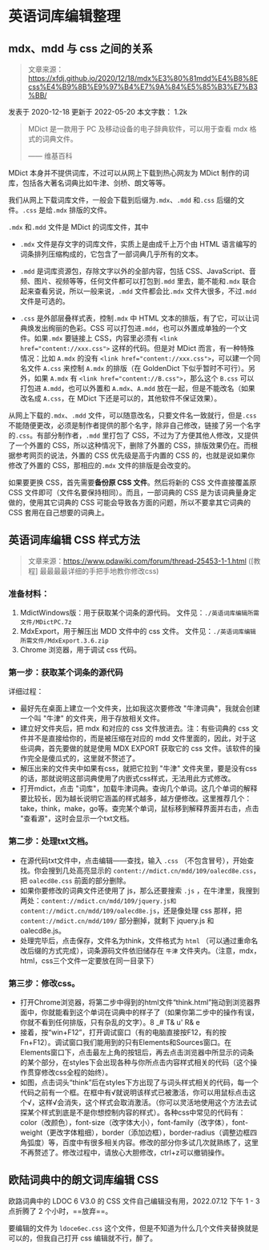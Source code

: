 # 英语词库编辑整理

## mdx、mdd 与 css 之间的关系

> 文章来源：https://xfdj.github.io/2020/12/18/mdx%E3%80%81mdd%E4%B8%8Ecss%E4%B9%8B%E9%97%B4%E7%9A%84%E5%85%B3%E7%B3%BB/

 发表于 2020-12-18 更新于 2022-05-20 本文字数： 1.2k 

> MDict 是一款用于 PC 及移动设备的电子辞典软件，可以用于查看 mdx 格式的词典文件。
>
> —— 维基百科

MDict 本身并不提供词库，不过可以从网上下载到热心网友为 MDict 制作的词库，包括各大著名词典比如牛津、剑桥、朗文等等。

我们从网上下载词库文件，一般会下载到后缀为`.mdx`、`.mdd` 和`.css` 后缀的文件。`.css` 是给`.mdx` 排版的文件。

`.mdx` 和`.mdd` 文件是 MDict 的词库文件，其中

- `.mdx` 文件是存文字的词库文件，实质上是由成千上万个由 HTML 语言编写的词条排列压缩构成的，它包含了一部词典几乎所有的文本。
- `.mdd` 是词库资源包，存除文字以外的全部内容，包括 CSS、JavaScript、音频、图片、视频等等，任何文件都可以打包到`.mdd` 里去，能不能和`.mdx` 联合起来查看另说，所以一般来说，`.mdd` 文件都会比`.mdx` 文件大很多，不过`.mdd` 文件是可选的。

- `.css` 是外部层叠样式表，控制`.mdx` 中 HTML 文本的排版，有了它，可以让词典焕发出绚丽的色彩。CSS 可以打包进`.mdd`，也可以外置成单独的一个文件。如果`.mdx` 要链接上 CSS，内容里必须有 `<link href="content://xxx.css">` 这样的代码。但是对 MDict 而言，有一种特殊情况：比如 `A.mdx` 的没有 `<link href="content://xxx.css">`，可以建一个同名文件 `A.css` 来控制 `A.mdx` 的排版（在 GoldenDict 下似乎暂时不可行）。另外，如果 `A.mdx` 有 `<link href="content://B.css">`，那么这个 `B.css` 可以打包进 `A.mdd`，也可以外置和 `A.mdx`、`A.mdd` 放在一起，但是不能改名（如果改名成 `A.css`，在 MDict 下还是可以的，其他软件不保证效果）。

从网上下载的`.mdx`、`.mdd` 文件，可以随意改名，只要文件名一致就行，但是`.css` 不能随便更改，必须是制作者提供的那个名字，除非自己修改，链接了另一个名字的`.css`。有部分制作者，`.mdd` 里打包了 CSS，不过为了方便其他人修改，又提供了一个外置的 CSS，所以这种情况下，删除了外置的 CSS，排版效果仍在。而根据参考网页的说法，外置的 CSS 优先级是高于内置的 CSS 的，也就是说如果你修改了外置的 CSS，那相应的`.mdx` 文件的排版是会改变的。

如果要更换 CSS，首先需要**备份原 CSS 文件**。然后将新的 CSS 文件直接覆盖原 CSS 文件即可（文件名要保持相同）。而且，一部词典的 CSS 是为该词典量身定做的，使用其它词典的 CSS 可能会导致各方面的问题，所以不要拿其它词典的 CSS 套用在自己想要的词典上。










## 英语词库编辑 CSS 样式方法

> 文章来源：https://www.pdawiki.com/forum/thread-25453-1-1.html ([教程] 最最最最详细的手把手地教你修改css)

### 准备材料：
1. MdictWindows版：用于获取某个词条的源代码。 文件见：`./英语词库编辑所需文件/MDictPC.7z`
2. MdxExport，用于解压出 MDD 文件中的 css 文件。 文件见：`./英语词库编辑所需文件/MdxExport.3.6.zip`
3. Chrome 浏览器，用于调试 css 代码。


### 第一步：获取某个词条的源代码
详细过程：
- 最好先在桌面上建立一个文件夹，比如我这次要修改 "牛津词典"，我就会创建一个叫 "牛津" 的文件夹，用于存放相关文件。
- 建立好文件夹后，把 mdx 和对应的 css 文件放进去。注：有些词典的 css 文件并不是直接给你的，而是被压缩在对应的 mdd 文件里面的，因此，对于这些词典，首先要做的就是使用 MDX EXPORT 获取它的 css 文件。该软件的操作完全是傻瓜式的，这里就不赘述了。
- 解压出来的文件夹中如果有css，就把它拉到 "牛津" 文件夹里，要是没有css的话，那就说明这部词典使用了内嵌式css样式，无法用此方式修改。
- 打开mdict，点击 "词库"，加载牛津词典。查询几个单词。这几个单词的解释要比较长，因为越长说明它涵盖的样式越多，越方便修改。这里推荐几个：take，think，make，go等。查完某个单词，鼠标移到解释界面并右击，点击 "查看源"，这时会显示一个txt文档。


### 第二步：处理txt文档。
- 在源代码txt文件中，点击编辑——查找，输入 `.css` （不包含冒号），开始查找。你会搜到几处高亮显示的 `content://mdict.cn/mdd/109/oalecd8e.css`，把 `oalecd8e.css` 前面的部分删除。
- 如果你要修改的词典文件还使用了 js，那么还要搜索 `.js` ，在牛津里，我搜到两处：`content://mdict.cn/mdd/109/jquery.js和content://mdict.cn/mdd/109/oalecd8e.js`，还是像处理 css 那样，把`content://mdict.cn/mdd/109/` 部分删掉，就剩下 jquery.js 和 oalecd8e.js。
- 处理完毕后，点击保存，文件名为think，文件格式为 `html` （可以通过重命名改后缀的方式完成），词条源码文件依旧储存在 `牛津` 文件夹内。（注意，mdx，html，css三个文件一定要放在同一目录下）



### 第三步：修改css。
- 打开Chrome浏览器，将第二步中得到的html文件“think.html”拖动到浏览器界面中，你就能看到这个单词在词典中的样子了（如果你第二步中的操作有误，你就不看到任何排版，只有杂乱的文字）。8 _# T& u' R& e
- 接着，按“win+F12”，打开调试窗口（有的电脑直接按F12，有的按Fn+F12）。调试窗口我们能用到的只有Elements和Sources窗口。在Elements窗口下，点击最左上角的按钮后，再去点击浏览器中所显示的词条的某个部分，在styles下会出现各种与你所点击内容样式相关的代码（这个操作贯穿修改css全程的始终）。
- 如图，点击词头“think”后在styles下方出现了与词头样式相关的代码，每一个代码之前有一个框。在框中有√就说明该样式已被激活，你可以用鼠标点击这个√，这样√会消失，这个样式会取消激活。（你可以灵活地使用这个方法去试探某个样式到底是不是你想控制内容的样式）。各种css中常见的代码有：color（改颜色），font-size（改字体大小），font-family（改字体），font-weight（更改字体粗细），border（添加边框），border-radius（调整边框四角弧度）等，百度中有很多相关内容。修改的部分你多试几次就熟练了，这里不再赘述了。修改过程中，请放心大胆修改，ctrl+z可以撤销操作。



## 欧陆词典中的朗文词库编辑 CSS

欧路词典中的 LDOC 6 V3.0 的 CSS 文件自己编辑没有用，2022.07.12 下午 1 - 3 点折腾了 2 个小时，==放弃==。

要编辑的文件为 `ldoce6ec.css` 这个文件，但是不知道为什么几个文件夹替换就是可以的，但我自己打开 css 编辑就不行，醉了。

